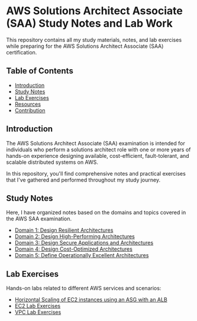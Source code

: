 # AWS Solutions Architect Associate (SAA) Study Notes and Lab Work

This repository contains all my study materials, notes, and lab exercises while preparing for the AWS Solutions Architect Associate (SAA) certification.

## Table of Contents
- [Introduction](#introduction)
- [Study Notes](#study-notes)
- [Lab Exercises](#lab-exercises)
- [Resources](#resources)
- [Contribution](#contribution)

## Introduction

The AWS Solutions Architect Associate (SAA) examination is intended for individuals who perform a solutions architect role with one or more years of hands-on experience designing available, cost-efficient, fault-tolerant, and scalable distributed systems on AWS.

In this repository, you'll find comprehensive notes and practical exercises that I've gathered and performed throughout my study journey.

## Study Notes

Here, I have organized notes based on the domains and topics covered in the AWS SAA examination.

- [Domain 1: Design Resilient Architectures](./notes/domain-1.md)
- [Domain 2: Design High-Performing Architectures](./notes/domain-2.md)
- [Domain 3: Design Secure Applications and Architectures](./notes/domain-3.md)
- [Domain 4: Design Cost-Optimized Architectures](./notes/domain-4.md)
- [Domain 5: Define Operationally Excellent Architectures](./notes/domain-5.md)

## Lab Exercises

Hands-on labs related to different AWS services and scenarios:

- [Horizontal Scaling of EC2 instances using an ASG with an ALB](./labs/s3.md)
- [EC2 Lab Exercises](./labs/ec2.md)
- [VPC Lab Exercises](./labs/vpc.md)
